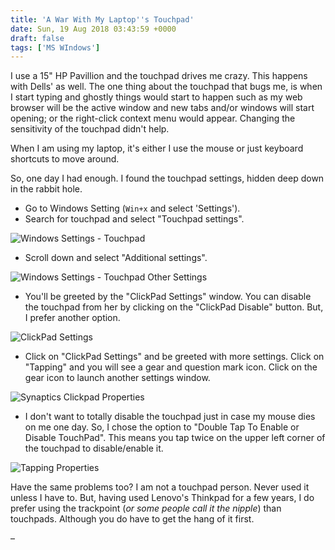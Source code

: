 ```yaml
---
title: 'A War With My Laptop''s Touchpad'
date: Sun, 19 Aug 2018 03:43:59 +0000
draft: false
tags: ['MS WIndows']
---
```


I use a 15" HP Pavillion and the touchpad drives me crazy. This happens with Dells' as well. The one thing about the touchpad that bugs me, is when I start typing and ghostly things would start to happen such as my web browser will be the active window and new tabs and/or windows will start opening; or the right-click context menu would appear. Changing the sensitivity of the touchpad didn't help.

When I am using my laptop, it's either I use the mouse or just keyboard shortcuts to move around.

So, one day I had enough. I found the touchpad settings, hidden deep down in the rabbit hole.

*   Go to Windows Setting (`Win+x` and select 'Settings').
*   Search for touchpad and select "Touchpad settings".

![Windows Settings - Touchpad](/images/windows-settings-touchpad.png)

*   Scroll down and select "Additional settings".

![Windows Settings - Touchpad Other Settings](/images/windows-settings-touchpad-other-settings.png)

*   You'll be greeted by the "ClickPad Settings" window. You can disable the touchpad from her by clicking on the "ClickPad Disable" button. But, I prefer another option.

![ClickPad Settings](/images/clickpad-settings.png)

*   Click on "ClickPad Settings" and be greeted with more settings. Click on "Tapping" and you will see a gear and question mark icon. Click on the gear icon to launch another settings window.

![Synaptics Clickpad Properties](/images/synaptics-clickpad-properties.png)

*   I don't want to totally disable the touchpad just in case my mouse dies on me one day. So, I chose the option to "Double Tap To Enable or Disable TouchPad". This means you tap twice on the upper left corner of the touchpad to disable/enable it.

![Tapping Properties](/images/tapping-properties.png)

Have the same problems too? I am not a touchpad person. Never used it unless I have to. But, having used Lenovo's Thinkpad for a few years, I do prefer using the trackpoint (_or some people call it the nipple_) than touchpads. Although you do have to get the hang of it first.

–
